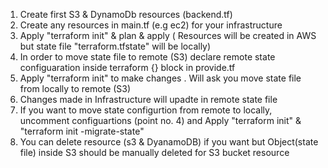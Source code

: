 1. Create first S3 & DynamoDb resources (backend.tf)
2. Create any resources in main.tf (e.g ec2) for your infrastructure
3. Apply "terraform init" & plan & apply   ( Resources will be created in AWS but state file "terraform.tfstate" will be locally)
4. In order to move state file to remote (S3) declare remote state configuaration inside terraform {} block in provide.tf 
5. Apply "terraform init" to make changes . Will ask you move state file from locally to remote (S3)
6. Changes made in Infrastructure will upadte in remote state file
7. If you want to move state configurtion from remote to locally, uncomment configuartions (point no. 4) and Apply "terraform init" & "terraform init -migrate-state"  
8. You can delete resource (s3 & DyanamoDB) if you want but Object(state file) inside S3 should be manually deleted for S3 bucket resource